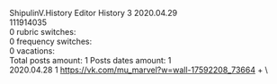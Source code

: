 ShipulinV.History	Editor History 3 2020.04.29\
111914035\
0 rubric switches:\
0 frequency switches:\
0 vacations:\
Total posts amount: 1	Posts dates amount: 1\
2020.04.28 1 https://vk.com/mu_marvel?w=wall-17592208_73664 + \
